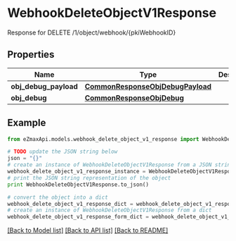 # WebhookDeleteObjectV1Response

Response for DELETE /1/object/webhook/{pkiWebhookID}

## Properties
Name | Type | Description | Notes
------------ | ------------- | ------------- | -------------
**obj_debug_payload** | [**CommonResponseObjDebugPayload**](CommonResponseObjDebugPayload.md) |  | 
**obj_debug** | [**CommonResponseObjDebug**](CommonResponseObjDebug.md) |  | [optional] 

## Example

```python
from eZmaxApi.models.webhook_delete_object_v1_response import WebhookDeleteObjectV1Response

# TODO update the JSON string below
json = "{}"
# create an instance of WebhookDeleteObjectV1Response from a JSON string
webhook_delete_object_v1_response_instance = WebhookDeleteObjectV1Response.from_json(json)
# print the JSON string representation of the object
print WebhookDeleteObjectV1Response.to_json()

# convert the object into a dict
webhook_delete_object_v1_response_dict = webhook_delete_object_v1_response_instance.to_dict()
# create an instance of WebhookDeleteObjectV1Response from a dict
webhook_delete_object_v1_response_form_dict = webhook_delete_object_v1_response.from_dict(webhook_delete_object_v1_response_dict)
```
[[Back to Model list]](../README.md#documentation-for-models) [[Back to API list]](../README.md#documentation-for-api-endpoints) [[Back to README]](../README.md)


